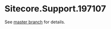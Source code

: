# Sitecore.Support.197107

See [master branch](https://github.com/sitecoresupport/Sitecore.Support.197107) for details.